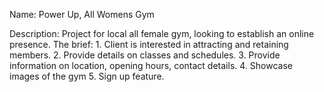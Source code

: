 Name: Power Up, All Womens Gym

Description: 
Project for local all female gym, looking to establish an online presence.
The brief: 
    1. Client is interested in attracting and retaining members.
    2. Provide details on classes and schedules.
    3. Provide information on location, opening hours, contact details. 
    4. Showcase images of the gym
    5. Sign up feature.

    